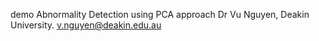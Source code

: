 demo Abnormality Detection using PCA approach
Dr Vu Nguyen, Deakin University.
v.nguyen@deakin.edu.au